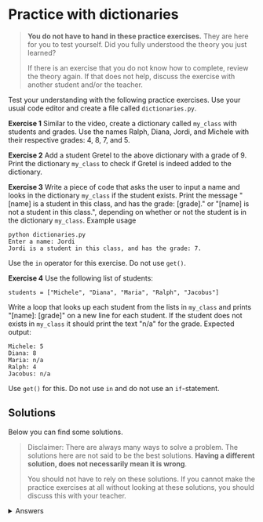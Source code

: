 # Practice with dictionaries
> **You do not have to hand in these practice exercises.** They are here for you to test yourself. Did you fully understood the theory you just learned?
>
> If there is an exercise that you do not know how to complete, review the theory again. If that does not help, discuss the exercise with another student and/or the teacher.

Test your understanding with the following practice exercises. Use your usual code editor and create a file called `dictionaries.py`.

**Exercise 1** Similar to the video, create a dictionary called `my_class` with students and grades. Use the names Ralph, Diana, Jordi, and Michele with their respective grades: 4, 8, 7, and 5.

**Exercise 2** Add a student Gretel to the above dictionary with a grade of 9. Print the dictionary `my_class` to check if Gretel is indeed added to the dictionary.

**Exercise 3** Write a piece of code that asks the user to input a name and looks in the dictionary `my_class` if the student exists. Print the message "[name] is a student in this class, and has the grade: [grade]." or "[name] is not a student in this class.", depending on whether or not the student is in the dictionary `my_class`. Example usage

	python dictionaries.py
	Enter a name: Jordi
	Jordi is a student in this class, and has the grade: 7.

Use the `in` operator for this exercise. Do not use `get()`.

**Exercise 4** Use the following list of students:

	students = ["Michele", "Diana", "Maria", "Ralph", "Jacobus"]

Write a loop that looks up each student from the lists in `my_class` and prints "[name]: [grade]" on a new line for each student. If the student does not exists in `my_class` it should print the text "n/a" for the grade. Expected output:

	Michele: 5
	Diana: 8
	Maria: n/a
	Ralph: 4
	Jacobus: n/a

Use `get()` for this. Do not use `in` and do not use an `if`-statement.

## Solutions
Below you can find some solutions.

> Disclaimer: There are always many ways to solve a problem. The solutions here are not said to be the best solutions.
**Having a different solution, does not necessarily mean it is wrong**.
>
> You should not have to rely on these solutions. If you cannot make the practice exercises at all without looking at these solutions, you should discuss this with your teacher.

<details markdown="1"><summary  markdown="span">Answers</summary>

**Exercise 1**

    my_dict = {"Ralph": 4, "Diana": 8, "Jordi": 7, "Michele": 5}
    print(my_dict)

**Exercise 2**

    my_dict = {"Ralph": 4, "Diana": 8, "Jordi": 7, "Michele": 5}
    my_dict["Gretel"] = 9
    print(my_dict)

**Exercise 3**

    my_dict = {"Ralph": 4, "Diana": 8, "Jordi": 7, "Michele": 5}
    my_dict["Gretel"] = 9

    name = ""
    while name == "":
    name = input("Please enter a name: ")

    if name in my_dict:
    grade = my_dict[name]
    print(f"{name} is a student in this class, and has the grade: {grade}.")
    else:
    print(f"{name} is not a student in this class.")

</details>
